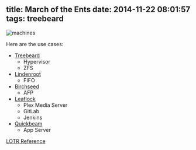 title: March of the Ents
date: 2014-11-22 08:01:57
tags: treebeard
---
![machines](machines.png)

Here are the use cases:

* [Treebeard](http://lotr.wikia.com/wiki/Treebeard)
	* Hypervisor
	* ZFS
* [Lindenroot](http://lotr.wikia.com/wiki/Lindenroot) 
	* FIFO
* [Birchseed](http://lotr.wikia.com/wiki/Birchseed)
	* AFP
* [Leaflock](http://lotr.wikia.com/wiki/Leaflock)
	* Plex Media Server
	* GitLab
	* Jenkins
* [Quickbeam](http://lotr.wikia.com/wiki/Quickbeam)
	* App Server


[LOTR Reference](http://lotr.wikia.com/wiki/Ents)